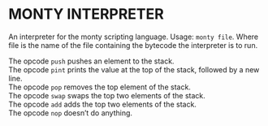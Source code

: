 # MONTY INTERPRETER

An interpreter for the monty scripting language. Usage: `monty file`. Where file is the name of the file containing the bytecode the interpreter is to run.

The opcode `push` pushes an element to the stack.  
The opcode `pint` prints the value at the top of the stack, followed by a new line.  
The opcode `pop` removes the top element of the stack.  
The opcode `swap` swaps the top two elements of the stack.  
The opcode `add` adds the top two elements of the stack.  
The opcode `nop` doesn’t do anything.  
